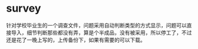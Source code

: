# survey
针对学校毕业生的一个调查文件，问题采用自动判断类型的方式显示，问题可以直接导入，细节判断那些都没有弄，算是个半成品，没有被采用，所以停工了，不过还是花了一晚上写的，上传备份下，如果有需要的可以下载。
